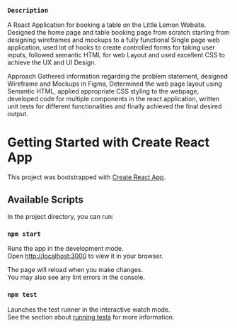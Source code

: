 ### `Description`
A React Application for booking a table on the Little Lemon Website. Designed the home page and table booking page from scratch starting from designing wireframes and mockups to a fully functional Single page web application, used lot of hooks to create controlled forms for taking user inputs, followed semantic HTML for web Layout and used excellent CSS to achieve the UX and UI Design.

Approach
Gathered information regarding the problem statement, designed Wireframe and Mockups in Figma, Determined the web page layout using Semantic HTML, applied appropriate CSS styling to the webpage, developed code for multiple components in the react application, written unit tests for different functionalities and finally achieved the final desired output.

# Getting Started with Create React App

This project was bootstrapped with [Create React App](https://github.com/facebook/create-react-app).

## Available Scripts

In the project directory, you can run:

### `npm start`

Runs the app in the development mode.\
Open [http://localhost:3000](http://localhost:3000) to view it in your browser.

The page will reload when you make changes.\
You may also see any lint errors in the console.

### `npm test`

Launches the test runner in the interactive watch mode.\
See the section about [running tests](https://facebook.github.io/create-react-app/docs/running-tests) for more information.
